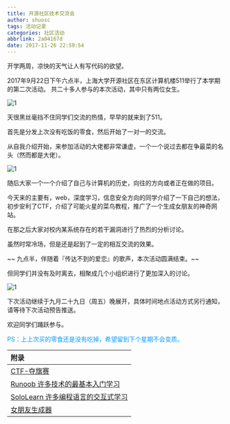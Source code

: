 ```yaml
---
title: 开源社区技术交流会
author: shuosc
tags: 活动记录
categories: 社区活动
abbrlink: 2a04167d
date: 2017-11-26 22:59:54
---
```

开学两周，凉快的天气让人有写代码的欲望。

2017年9月22日下午六点半，上海大学开源社区在东区计算机楼511举行了本学期的第二次活动。
共二十多人参与的本次活动，其中只有两位女生。

![1](/img/17秋/2.1.jpg)

天很黑丝毫挡不住同学们交流的热情，早早的就来到了511。

首先是分发上次没有吃饭的零食，然后开始了一对一的交流。

从自我介绍开始，来参加活动的大佬都非常谦虚，一个一个说过去都在争最菜的名头（然而都是大佬）。

<!--more-->

![1](/img/17秋/2.2.jpg)

随后大家一个一个介绍了自己与计算机的历史，向往的方向或者正在做的项目。

今天来的主要有，web，深度学习，信息安全方向的同学介绍了一下自己的想法，初步安利了CTF，介绍了可能火星的菜鸟教程，推广了一个生成女朋友的神奇网站。

在那之后大家对校内某系统存在的若干漏洞进行了热烈的分析讨论。

虽然时常冷场，但是还是起到了一定的相互交流的效果。

~~ 九点半，伴随着『传达不到的爱恋』的歌声，本次活动圆满结束。~~

但同学们并没有及时离去，相聚成几个小组织进行了更加深入的讨论。

![1](/img/17秋/2.3.jpg)

下次活动继续于九月二十九日（周五）晚展开，具体时间地点活动方式另行通知，请等待下次活动预告推送。

欢迎同学们踊跃参与。

<font color=#0099ff>PS：上上次买的零食还是没有吃掉，希望留到下个星期不会变质。</font>

| 附录                                       |
| :--------------------------------------- |
| [CTF-夺旗赛](https://baike.baidu.com/item/ctf/9548546) |
| [Runoob 许多技术的最基本入门学习](http://www.runoob.com) |
| [SoloLearn 许多编程语言的交互式学习](http://www.sololearn.com) |
| [女朋友生成器](https://make.girls.moe)         |

